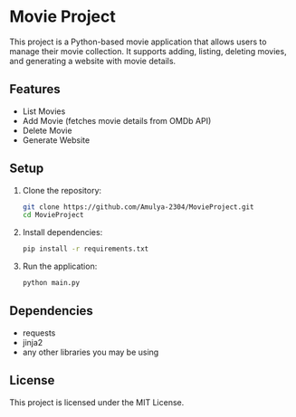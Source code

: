 # Movie Project

This project is a Python-based movie application that allows users to manage their movie collection. It supports adding, listing, deleting movies, and generating a website with movie details.

## Features
- List Movies
- Add Movie (fetches movie details from OMDb API)
- Delete Movie
- Generate Website

## Setup

1. Clone the repository:
   ```bash
   git clone https://github.com/Amulya-2304/MovieProject.git
   cd MovieProject
   ```

2. Install dependencies:
   ```bash
   pip install -r requirements.txt
   ```

3. Run the application:
   ```bash
   python main.py
   ```

## Dependencies
- requests
- jinja2
- any other libraries you may be using

## License
This project is licensed under the MIT License.
